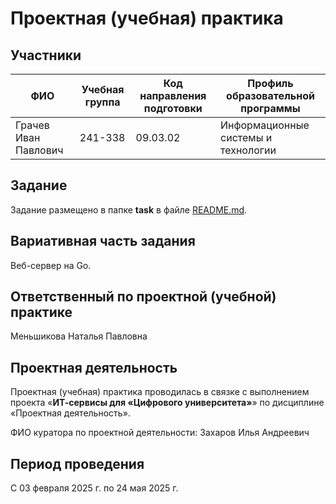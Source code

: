 # Проектная (учебная) практика

## Участники

| ФИО | Учебная группа | Код направления подготовки | Профиль образовательной программы |
|-|-|-|-|
| Грачев Иван Павлович | 241-338 | 09.03.02 | Информационные системы и технологии |

## Задание

Задание размещено в папке **task** в файле [README.md](task/README.md).

## Вариативная часть задания

Веб-сервер на Go.

## Ответственный по проектной (учебной) практике

Меньшикова Наталья Павловна

## Проектная деятельность

Проектная (учебная) практика проводилась в связке с выполнением проекта «**ИТ-сервисы для «Цифрового университета»**» по дисциплине «Проектная деятельность».

ФИО куратора по проектной деятельности: Захаров Илья Андреевич

## Период проведения

С 03 февраля 2025 г. по 24 мая 2025 г.
